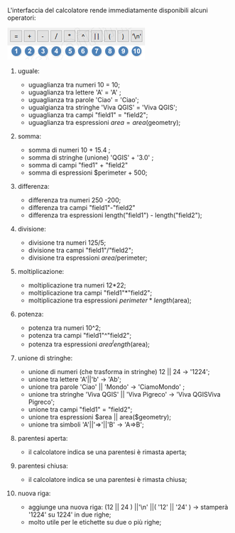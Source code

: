 L'interfaccia del calcolatore rende immediatamente disponibili alcuni operatori:

<img src="/img/operatori_calc1.png">

1. uguale:
    - uguaglianza tra numeri 10 = 10;
    - uguaglianza tra lettere 'A' = 'A' ;
    - uguaglianza tra parole 'Ciao' = 'Ciao';
    - ugualgianza tra stringhe 'Viva QGIS' = 'Viva QGIS';
    - uguaglianza tra campi "field1" = "field2";
    - uguaglianza tra espressioni $area = area($geometry);

2. somma:
    - somma di numeri 10 + 15.4 ;
    - somma di stringhe (unione) 'QGIS' + '3.0' ;
    - somma di campi "fied1" + "field2"
    - somma di espressioni $perimeter + 500;

3. differenza:
    - differenza tra numeri 250 -200;
    - differenza tra campi "field1"-"field2"
    - differenza tra espressioni length("field1") - length("field2");

4. divisione:
    - divisione tra numeri 125/5;
    - divisione tra campi "field1"/"field2";
    - divisione tra espressioni $area/$perimeter;

5. moltiplicazione:
    - moltiplicazione tra numeri 12*22;
    - moltiplicazione tra campi "field1"*"field2";
    - moltiplicazione tra espressioni $perimeter*length($area);

6. potenza:
    - potenza tra numeri 10^2;
    - potenza tra campi "field1"^"field2";
    - potenza tra espressioni $area^length($area);

7. unione di stringhe:
    - unione di numeri (che trasforma in stringhe) 12 || 24 → '1224';
    - unione tra lettere 'A'||'b' → 'Ab';
    - unione tra parole 'Ciao' || 'Mondo' → 'CiamoMondo' ;
    - unione tra stringhe 'Viva QGIS' || 'Viva Pigreco' → 'Viva QGISViva Pigreco';
    - unione tra campi "field1" = "field2";
    - unione tra espressioni \$area || area($geometry);
    - unione tra simboli 'A'||'=>'||'B' → 'A=>B';

8. parentesi aperta:
    - il calcolatore indica se una parentesi è rimasta aperta;

9. parentesi chiusa:
    - il calcolatore indica se una parentesi è rimasta chiusa;

10. nuova riga:
    - aggiunge una nuova riga:  (12 || 24 ) ||'\n' ||( '12' || '24' ) → stamperà '1224' su 1224' in due righe;
    - molto utile per le etichette su due o più righe;


